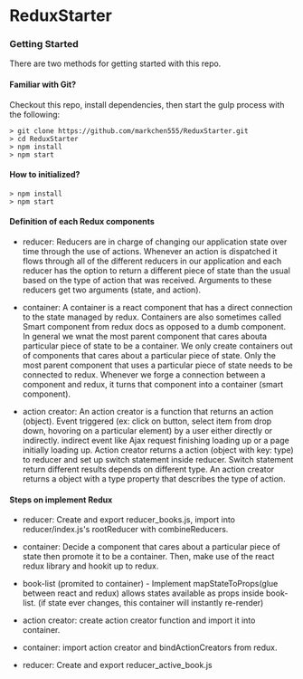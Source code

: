 # ReduxStarter

### Getting Started

There are two methods for getting started with this repo.

#### Familiar with Git?
Checkout this repo, install dependencies, then start the gulp process with the following:

```
> git clone https://github.com/markchen555/ReduxStarter.git
> cd ReduxStarter
> npm install
> npm start
```

#### How to initialized?

```
> npm install
> npm start
```

#### Definition of each Redux components

- reducer: Reducers are in charge of changing our application state over time through the use of actions. Whenever an action is dispatched it flows through all of the different reducers in our application and each reducer has the option to return a different piece of state than the usual based on the type of action that was received. Arguments to these reducers get two arguments (state, and action).

- container: A container is a react component that has a direct connection to the state managed by redux. Containers are also sometimes called Smart component from redux docs as opposed to a dumb component. In general we wnat the most parent component that cares abouta particular piece of state to be a container. We only create containers out of components that cares about a particular piece of state. Only the most parent component that uses a particular piece of state needs to be connected to redux. Whenever we forge a connection between a component and redux, it turns that component into a container (smart component).

- action creator: An action creator is a function that returns an action (object). Event triggered (ex: click on button, select item from drop down, hovoring on a particular element) by a user either directly or indirectly. indirect event like Ajax request finishing loading up or a page initially loading up. Action creator returns a action (object with key: type) to reducer and set up switch statement inside reducer. Switch statement return different results depends on different type. An action creator returns a object with a type property that describes the type of action.

#### Steps on implement Redux

- reducer: Create and export reducer_books.js, import into reducer/index.js's rootReducer with combineReducers. 

- container: Decide a component that cares about a particular piece of state then promote it to be a container. Then, make use of the react redux library and hookit up to redux.

- book-list (promited to container) - Implement mapStateToProps(glue between react and redux) allows states available as props inside book-list. (if state ever changes, this container will instantly re-render)

- action creator: create action creator function and import it into container.

- container: import action creator and bindActionCreators from redux.

- reducer: Create and export reducer_active_book.js 

